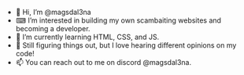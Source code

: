 - 👋 Hi, I’m @magsdal3na
- ⌨ I’m interested in building my own scambaiting websites and becoming a developer.
- 🌱 I’m currently learning HTML, CSS, and JS.
- 💞️ Still figuring things out, but I love hearing different opinions on my code!
- 📫 You can reach out to me on discord @magsdal3na.

<!---
magsdal3na/magsdal3na is a ✨ special ✨ repository because its `README.md` (this file) appears on your GitHub profile.
You can click the Preview link to take a look at your changes.
--->
